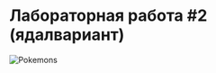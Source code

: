 # Лабораторная работа #2 (ядалвариант)

![Pokemons](https://github.com/slamach/prog-labs/blob/master/prog-lab2/doc/pokemons.png?raw=true)
